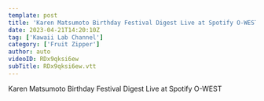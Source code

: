 ```yaml
---
template: post
title: 'Karen Matsumoto Birthday Festival Digest Live at Spotify O-WEST (2023.3.30) [Documentary]'
date: 2023-04-21T14:20:10Z
tag: ['Kawaii Lab Channel']
category: ['Fruit Zipper']
author: auto 
videoID: RDx9qksi6ew
subTitle: RDx9qksi6ew.vtt
---
```

Karen Matsumoto Birthday Festival Digest Live at Spotify O-WEST